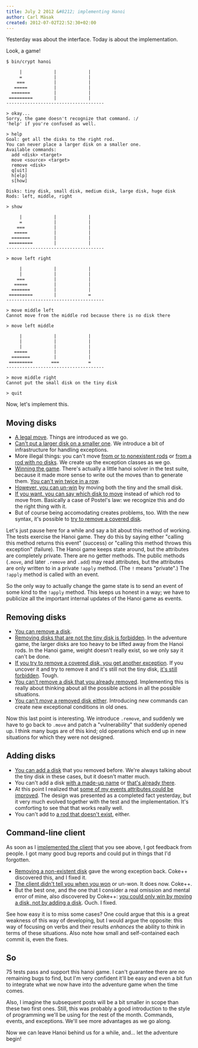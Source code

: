 ```yaml
---
title: July 2 2012 &#8212; implementing Hanoi
author: Carl Mäsak
created: 2012-07-02T22:52:30+02:00
---
```

Yesterday was about the interface. Today is about the implementation.

Look, a game!

    $ bin/crypt hanoi

         |            |            |     
         =            |            |     
        ===           |            |     
       =====          |            |     
      =======         |            |     
     =========        |            |     
    -------------------------------------

    > okay...
    Sorry, the game doesn't recognize that command. :/
    'help' if you're confused as well.

    > help
    Goal: get all the disks to the right rod.
    You can never place a larger disk on a smaller one.
    Available commands:
      add <disk> <target>
      move <source> <target>
      remove <disk>
      q[uit]
      h[elp]
      s[how]

    Disks: tiny disk, small disk, medium disk, large disk, huge disk
    Rods: left, middle, right

    > show  

         |            |            |     
         =            |            |     
        ===           |            |     
       =====          |            |     
      =======         |            |     
     =========        |            |     
    -------------------------------------

    > move left right 

         |            |            |     
         |            |            |     
        ===           |            |     
       =====          |            |     
      =======         |            |     
     =========        |            =     
    -------------------------------------

    > move middle left
    Cannot move from the middle rod because there is no disk there

    > move left middle

         |            |            |     
         |            |            |     
         |            |            |     
       =====          |            |     
      =======         |            |     
     =========       ===           =     
    -------------------------------------

    > move middle right
    Cannot put the small disk on the tiny disk

    > quit

Now, let's implement this.

## Moving disks

* [A legal move](https://github.com/masak/crypt/commit/35435dc33a99f2da443f7786658aa648a7593ed6). Things are introduced as we go.
* [Can't put a larger disk on a smaller one](https://github.com/masak/crypt/commit/b0affd256cd439fefa0810ecdf8f3f474339d172). We introduce a bit of infrastructure for handling exceptions.
* More illegal things: you can't move [from or to nonexistent rods](https://github.com/masak/crypt/commit/4b7c1d2dd1301e7f09d8c105fe38260431a5d074) or [from a rod with no disks](https://github.com/masak/crypt/commit/efa9ba6fdb1a179af0c41c40f656a3fe40b8360e). We create up the exception classes as we go.
* [Winning the game](https://github.com/masak/crypt/commit/b9caadefe07b226e23aedcf77845f76760603f02). There's actually a little hanoi solver in the test suite, because it made more sense to write out the moves than to generate them. [You can't win twice in a row](https://github.com/masak/crypt/commit/6aa70d45d0ce1a8ecb6361894e72597db3539bca).
* [However, you can un-win](https://github.com/masak/crypt/commit/96d9cf3bbc2e1b9bc7d56f82fa3fa017471531ce) by moving both the tiny and the small disk.
* [If you want, you can say which disk to move](https://github.com/masak/crypt/commit/e2a3e5d9f70c5c21ce432a3c2ea03b85c83cf366) instead of which rod to move from. Basically a case of Postel's law: we recognize this and do the right thing with it.
* But of course being accomodating creates problems, too. With the new syntax, it's possible to [try to remove a covered disk](https://github.com/masak/crypt/commit/e2a3e5d9f70c5c21ce432a3c2ea03b85c83cf366).

Let's just pause here for a while and say a bit about this method of working.
The tests exercise the Hanoi game. They do this by saying either "calling this
method returns this event" (success) or "calling this method throws this
exception" (failure). The Hanoi game keeps state around, but the attributes are
completely private. There are no getter methods. The public methods (`.move`,
and later `.remove` and `.add`) may read attributes, but the attributes are only
written to in a private `!apply` method. (The `!` means "private".) The
`!apply` method is called with an event.

So the only way to actually change the game state is to send an event of some
kind to the `!apply` method. This keeps us honest in a way; we have to
publicize all the important internal updates of the Hanoi game as events.

## Removing disks

* [You can remove a disk](https://github.com/masak/crypt/commit/a47664cab42119a83d7c6469326da4b2152d33d3).
* [Removing disks that are not the tiny disk is forbidden](https://github.com/masak/crypt/commit/94cf486c7de4c841c85ad5e4fc3df0cbb0b0954b). In the adventure game, the larger disks are too heavy to be lifted away from the Hanoi rods. In the Hanoi game, weight doesn't really exist, so we only say it can't be done.
* [If you try to remove a covered disk, you get another exception](https://github.com/masak/crypt/commit/b6edc9c5658bd095128b7ccde640a020abc6a697). If you uncover it and try to remove it and it's still not the tiny disk, [it's still forbidden](https://github.com/masak/crypt/commit/26f2c6bcf1654e134e49c9642bb24e0813787856). Tough.
* [You can't remove a disk that you already removed](https://github.com/masak/crypt/commit/50e0179cdb3d359149f6a78040c74fd09ecbc801). Implementing this is really about thinking about all the possible actions in all the possible situations.
* [You can't *move* a removed disk either](https://github.com/masak/crypt/commit/c9e01dda9cd8a4a0ca13dc3536231a5ff159e5e8). Introducing new commands can create new exceptional conditions in old ones.

Now this last point is interesting. We introduce `.remove`, and suddenly we
have to go back to `.move` and patch a "vulnerability" that suddenly opened up.
I think many bugs are of this kind; old operations which end up in new
situations for which they were not designed.

## Adding disks

* [You can add a disk](https://github.com/masak/crypt/commit/89ce1449010437126f1dea47b90a5c88420df0bf) that you removed before. We're always talking about the tiny disk in these cases, but it doesn't matter much.
* You can't add a disk [with a made-up name](https://github.com/masak/crypt/commit/41501d67f9e1c8e948ce155d29d0d1a9e62cdb68) or [that's already there](https://github.com/masak/crypt/commit/4d11a9df30cf2e3eb9205daa79b3e33b480220ac).
* At this point I realized that [some of my events attributes could be improved](https://github.com/masak/crypt/commit/0f569fa20ecf7c37aa9250487bfded1e4fde1dcb). The design was presented as a completed fact yesterday, but it very much evolved together with the test and the implementation. It's comforting to see that that works really well.
* You can't add to [a rod that doesn't exist](https://github.com/masak/crypt/commit/2fecc9137c1a24bcb20eb8527c7e86a39ee20a1c), either.

## Command-line client

As soon as I [implemented the client](https://github.com/masak/crypt/commit/72ef665c3faec428968eaa7a4db66c43ea3f4802) that you see above, I got feedback from people. I got many good bug reports and could put in things that I'd forgotten.

* [Removing a non-existent disk](https://github.com/masak/crypt/commit/45fb27113b9d47d1a65ce446ea9b517e25328f6c) gave the wrong exception back. Coke++ discovered this, and I fixed it.
* [The client didn't tell you when you won](https://github.com/masak/crypt/commit/ed7110e4517169d40acd99933f78e9c6ae4871da) or un-won. It does now. Coke++.
* But the best one, and the one that I consider a real omission and mental error of mine, also discovered by Coke++: [you could only win by moving a disk, not by adding a disk](https://github.com/masak/crypt/commit/ed7110e4517169d40acd99933f78e9c6ae4871da). Ouch. I fixed.

See how easy it is to miss some cases? One could argue that this is a great
weakness of this way of developing, but I would argue the opposite: this way of
focusing on verbs and their results *enhances* the ability to think in terms of
these situations. Also note how small and self-contained each commit is, even
the fixes.

## So

75 tests pass and support this hanoi game. I can't guarantee there are no
remaining bugs to find, but I'm very confident it'll be easy and even a bit fun
to integrate what we now have into the adventure game when the time comes.

Also, I imagine the subsequent posts will be a bit smaller in scope than these
two first ones. Still, this was probably a good introduction to the style of
programming we'll be using for the rest of the month. Commands, events, and
exceptions. We'll see more advantages as we go along.

Now we can leave Hanoi behind us for a while, and... let the adventure begin!

